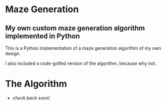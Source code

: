 Maze Generation
==============

My own custom maze generation algorithm implemented in Python
--------------

This is a Python implementation of a maze generation algorithm of my own design.

I also included a code-golfed version of the algorithm, because why not.

# The Algorithm

  * _check back soon!_
